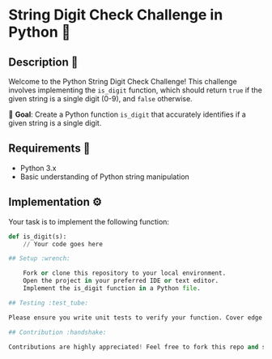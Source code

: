 # String Digit Check Challenge in Python :snake:

## Description :page_facing_up:
Welcome to the Python String Digit Check Challenge! This challenge involves implementing the `is_digit` function, which should return `true` if the given string is a single digit (0-9), and `false` otherwise.

:dart: **Goal**: Create a Python function `is_digit` that accurately identifies if a given string is a single digit.

## Requirements :memo:
- Python 3.x
- Basic understanding of Python string manipulation

## Implementation :gear:
Your task is to implement the following function:

```python
def is_digit(s):
    // Your code goes here

## Setup :wrench:

    Fork or clone this repository to your local environment.
    Open the project in your preferred IDE or text editor.
    Implement the is_digit function in a Python file.

## Testing :test_tube:

Please ensure you write unit tests to verify your function. Cover edge cases and aim for your code to pass all tests.

## Contribution :handshake:

Contributions are highly appreciated! Feel free to fork this repo and submit a pull request with your enhancements or fixes. Make sure to follow the Python coding standards and write tests for new features.
